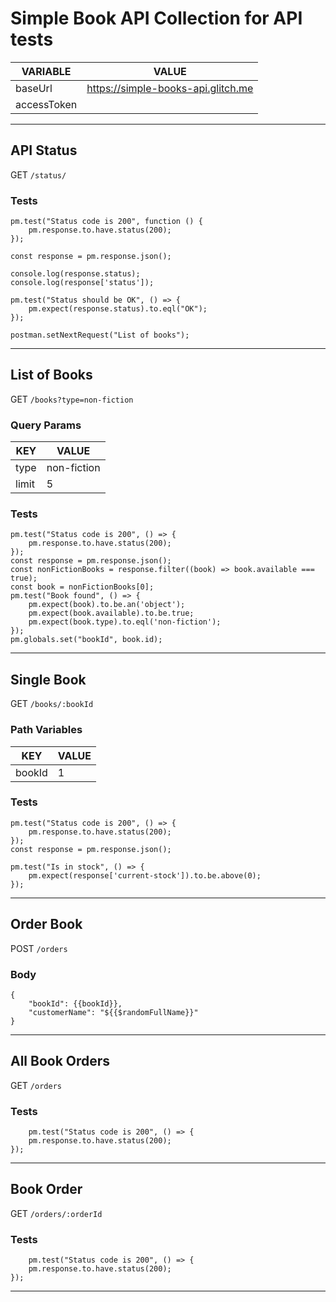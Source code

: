 # Simple Book API Collection for API tests

|VARIABLE|VALUE|
|---|---|
|baseUrl|https://simple-books-api.glitch.me|
|accessToken|<YOUR TOKEN>|
---
## API Status
GET `/status/`
### Tests
```
pm.test("Status code is 200", function () {
    pm.response.to.have.status(200);
});

const response = pm.response.json();

console.log(response.status);
console.log(response['status']);

pm.test("Status should be OK", () => {
    pm.expect(response.status).to.eql("OK");
});

postman.setNextRequest("List of books");
```
---
## List of Books
GET `/books?type=non-fiction`
### Query Params
|KEY|VALUE|
|--|--|
|type|non-fiction
|limit|5|
### Tests
```
pm.test("Status code is 200", () => {
    pm.response.to.have.status(200);
});
const response = pm.response.json();
const nonFictionBooks = response.filter((book) => book.available === true);
const book = nonFictionBooks[0];
pm.test("Book found", () => {
    pm.expect(book).to.be.an('object');
    pm.expect(book.available).to.be.true;
    pm.expect(book.type).to.eql('non-fiction');
});
pm.globals.set("bookId", book.id);

```
---
## Single Book
GET `/books/:bookId`
### Path Variables
|KEY|VALUE|
|--|--|
|bookId|1|
### Tests
```
pm.test("Status code is 200", () => {
    pm.response.to.have.status(200);
});
const response = pm.response.json();

pm.test("Is in stock", () => {
    pm.expect(response['current-stock']).to.be.above(0);
});
```
---
## Order Book
POST `/orders`
### Body
```
{
    "bookId": {{bookId}},
    "customerName": "${{$randomFullName}}"
}
```
---
## All Book Orders
GET `/orders`
### Tests
```
    pm.test("Status code is 200", () => {
    pm.response.to.have.status(200);
});
```
---
## Book Order
GET `/orders/:orderId`
### Tests
```
    pm.test("Status code is 200", () => {
    pm.response.to.have.status(200);
});
```
---

